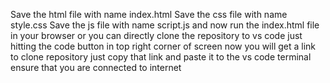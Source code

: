 Save the html file with name index.html
Save the css file with name style.css
Save the js file with name script.js
and now run the index.html file in your browser
or you can directly clone the repository to vs code just hitting the code button in top right corner of screen
now you will get a link to clone repository just copy that link and paste it to the vs code terminal 
ensure that you are connected to internet 


